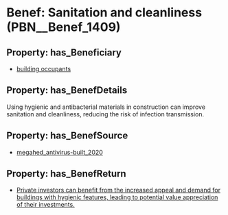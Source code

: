 # Benef: __Sanitation and cleanliness__ (PBN__Benef_1409)

## Property: has_Beneficiary

* [building occupants](../Stakeholder/PBN__Stakeholder_97)

## Property: has_BenefDetails

Using hygienic and antibacterial materials in construction can improve sanitation and cleanliness, reducing the risk of infection transmission.

## Property: has_BenefSource

* [megahed_antivirus-built_2020](../Article/PBN__Article_298)

## Property: has_BenefReturn

* [Private investors can benefit from the increased appeal and demand for buildings with hygienic features, leading to potential value appreciation of their investments.](../BenefReturn/PBN__BenefReturn_1599)

